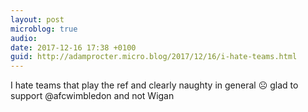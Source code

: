 ```yaml
---
layout: post
microblog: true
audio: 
date: 2017-12-16 17:38 +0100
guid: http://adamprocter.micro.blog/2017/12/16/i-hate-teams.html
---
```

I hate teams that play the ref and clearly naughty in general ☹️ glad to support @afcwimbledon and not Wigan 
